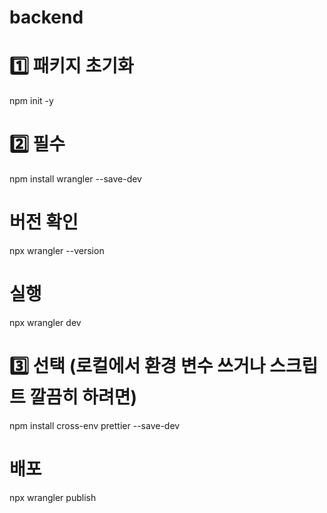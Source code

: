 # backend

# 1️⃣ 패키지 초기화
npm init -y

# 2️⃣ 필수
npm install wrangler --save-dev

# 버전 확인
npx wrangler --version

# 실행
npx wrangler dev

# 3️⃣ 선택 (로컬에서 환경 변수 쓰거나 스크립트 깔끔히 하려면)
npm install cross-env prettier --save-dev

# 배포
npx wrangler publish
